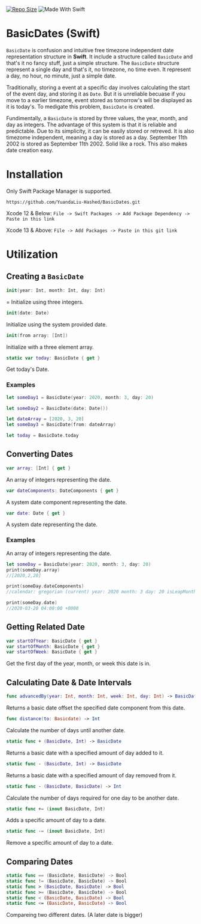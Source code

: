[![Repo Size](https://img.shields.io/github/repo-size/YuandaLiu-Hashed/BasicDates.svg?style=for-the-badge&color=blue)](https://github.com/YuandaLiu-Hashed/BasicDates/releases)
![Made With Swift](https://img.shields.io/badge/Made%20with-Swift-orange?style=for-the-badge&logo=Swift)
# BasicDates (Swift)

```BasicDate``` is confusion and intuitive free timezone independent date representation structure in **Swift**. It include a structure called ```BasicDate``` and that's it no fancy stuff, just a simple structure. The ```BasicDate``` structure represent a single day and that's it, no timezone, no time even. It represent a day, no hour, no minute, just a simple date. 

Traditionally, storing a event at a specific day involves calculating the start of the event day, and storing it as ```Date```. But it is unreliable becuase if you move to a earlier timezone, event stored as tomorrow's will be displayed as it is today's. To medigate this problem, ```BasicDate``` is created. 

Fundimentally, a ```BasicDate``` is stored by three values, the year, month, and day as integers. The advantage of this system is that it is reliable and predictable. Due to its simplicity, it can be easily stored or retreved. It is also timezome independent, meaning a day is stored as a day. September 11th 2002 is stored as September 11th 2002. Solid like a rock. This also makes date creation easy.

# Installation
Only Swift Package Manager is supported.
```
https://github.com/YuandaLiu-Hashed/BasicDates.git
```
Xcode 12 & Below: ```File -> Swift Packages -> Add Package Dependency -> Paste in this link```

Xcode 13 & Above: ```File -> Add Packages -> Paste in this git link```

# Utilization
## Creating a ```BasicDate```
```Swift
init(year: Int, month: Int, day: Int)
```
= Initialize using three integers.

```Swift
init(date: Date)
```
Initialize using the system provided date.

```Swift
init(from array: [Int])
```
Initialize with a three element array.

```Swift
static var today: BasicDate { get }
```
Get today's Date.

### Examples
```Swift
let someDay1 = BasicDate(year: 2020, month: 3, day: 20)

let someDay2 = BasicDate(date: Date())

let dateArray = [2020, 3, 20]
let someDay3 = BasicDate(from: dateArray)

let today = BasicDate.today
```

## Converting Dates
```Swift
var array: [Int] { get }
```
An array of integers representing the date. 
```Swift
var dateComponents: DateComponents { get }
```
A system date component representing the date. 

```Swift
var date: Date { get }
```
A system date representing the date.

### Examples
An array of integers representing the date. 
```Swift
let someDay = BasicDate(year: 2020, month: 3, day: 20)
print(someDay.array)
//[2020,2,20]

print(someDay.dateComponents)
//calendar: gregorian (current) year: 2020 month: 3 day: 20 isLeapMonth: false

print(someDay.date)
//2020-03-20 04:00:00 +0000
```

## Getting Related Date
```Swift
var startOfYear: BasicDate { get }
var startOfMonth: BasicDate { get }
var startOfWeek: BasicDate { get }
```
Get the first day of the year, month, or week this date is in. 

## Calculating Date & Date Intervals
```Swift
func advancedBy(year: Int, month: Int, week: Int, day: Int) -> BasicDate
```
Returns a basic date offset the specified date component from this date.

```Swift
func distance(to: Basicdate) -> Int
```
Calculate the number of days until another date.

```Swift
static func + (BasicDate, Int) -> BasicDate
```
Returns a basic date with a specified amount of day added to it.

```Swift
static func - (BasicDate, Int) -> BasicDate
```
Returns a basic date with a specified amount of day removed from it.

```Swift
static func - (BasicDate, BasicDate) -> Int
```
Calculate the number of days required for one day to be another date.

```Swift
static func += (inout BasicDate, Int)
```
Adds a specific amount of day to a date.

```Swift
static func -= (inout BasicDate, Int)
```
Remove a specific amount of day to a date.

## Comparing Dates
```Swift
static func == (BasicDate, BasicDate) -> Bool
static func != (BasicDate, BasicDate) -> Bool
static func > (BasicDate, BasicDate) -> Bool
static func >= (BasicDate, BasicDate) -> Bool
static func < (BasicDate, BasicDate) -> Bool
static func <= (BasicDate, BasicDate) -> Bool
```
Compareing two different dates. (A later date is bigger)
